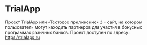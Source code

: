 # TrialApp

Проект TrialApp или «Тестовое приложение» :) - сайт, на котором пользователи могут находить партнеров для участия в бонусных программах разичных банков.
Проект доступен по адресу: https://trialapp.ru
